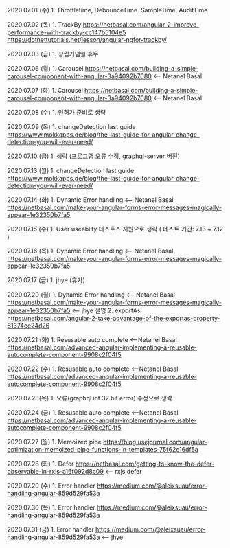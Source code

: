 2020.07.01 (수)
	1. 
Throttletime, DebounceTime. SampleTime, AuditTime


2020.07.02 (목)
	1. 
TrackBy 
https://netbasal.com/angular-2-improve-performance-with-trackby-cc147b5104e5
https://dotnettutorials.net/lesson/angular-ngfor-trackby/


2020.07.03 (금)
	1. 
창립기념일 휴무


2020.07.06 (월)
	1. 
Carousel
https://netbasal.com/building-a-simple-carousel-component-with-angular-3a94092b7080 <-- Netanel Basal


2020.07.07 (화)
	1. 
Carousel
https://netbasal.com/building-a-simple-carousel-component-with-angular-3a94092b7080 <-- Netanel Basal


2020.07,08 (수) 
	1. 
인허가 준비로 생략


2020.07.09 (목)
	1. 
changeDetection last guide
https://www.mokkapps.de/blog/the-last-guide-for-angular-change-detection-you-will-ever-need/


2020.07.10 (금)
	1. 
생략 (프로그램 오류 수정, graphql-server 버전)


2020.07.13 (월)
	1. 
changeDetection last guide
https://www.mokkapps.de/blog/the-last-guide-for-angular-change-detection-you-will-ever-need/


2020.07.14 (화)
	1. 
Dynamic Error handling <-- Netanel Basal 
https://netbasal.com/make-your-angular-forms-error-messages-magically-appear-1e32350b7fa5


2020.07.15 (수)
	1. 
User useablity 테스트스 지원으로 생략 ( 테스트 기간: 7.13 ~ 7.12 ) 


2020.07.16 (목)
	1. 
Dynamic Error handling <-- Netanel Basal 
https://netbasal.com/make-your-angular-forms-error-messages-magically-appear-1e32350b7fa5


2020.07.17 (금)
	1. 
jhye (휴가)


2020.07.20 (월)
	1. 
Dynamic Error handling <-- Netanel Basal 
https://netbasal.com/make-your-angular-forms-error-messages-magically-appear-1e32350b7fa5 <-- jhye 설명
	2. 
exportAs
https://netbasal.com/angular-2-take-advantage-of-the-exportas-property-81374ce24d26


2020.07.21 (화)
	1. 
Resusable auto complete <--Netanel Basal
https://netbasal.com/advanced-angular-implementing-a-reusable-autocomplete-component-9908c2f04f5 


2020.07.22 (수)
	1. 
Resusable auto complete <--Netanel Basal
https://netbasal.com/advanced-angular-implementing-a-reusable-autocomplete-component-9908c2f04f5 


2020.07.23(목)
	1. 
오류(graphql int 32 bit error) 수정으로 생략


2020.07.24 (금)
	1. 
Resusable auto complete <--Netanel Basal
https://netbasal.com/advanced-angular-implementing-a-reusable-autocomplete-component-9908c2f04f5 


2020.07.27 (월)
	1. 
Memoized pipe
https://blog.usejournal.com/angular-optimization-memoized-pipe-functions-in-templates-75f62e16df5a


2020.07.28 (화) 
	1. 
Defer
https://netbasal.com/getting-to-know-the-defer-observable-in-rxjs-a16f092d8c09 <-- rxjs defer


2020.07.29 (수)
	1. 
Error handler
https://medium.com/@aleixsuau/error-handling-angular-859d529fa53a


2020.07.30 (목)
	1. 
Error handler
https://medium.com/@aleixsuau/error-handling-angular-859d529fa53a


2020.07.31 (금)
	1. 
Error handler
https://medium.com/@aleixsuau/error-handling-angular-859d529fa53a  <-- jhye



